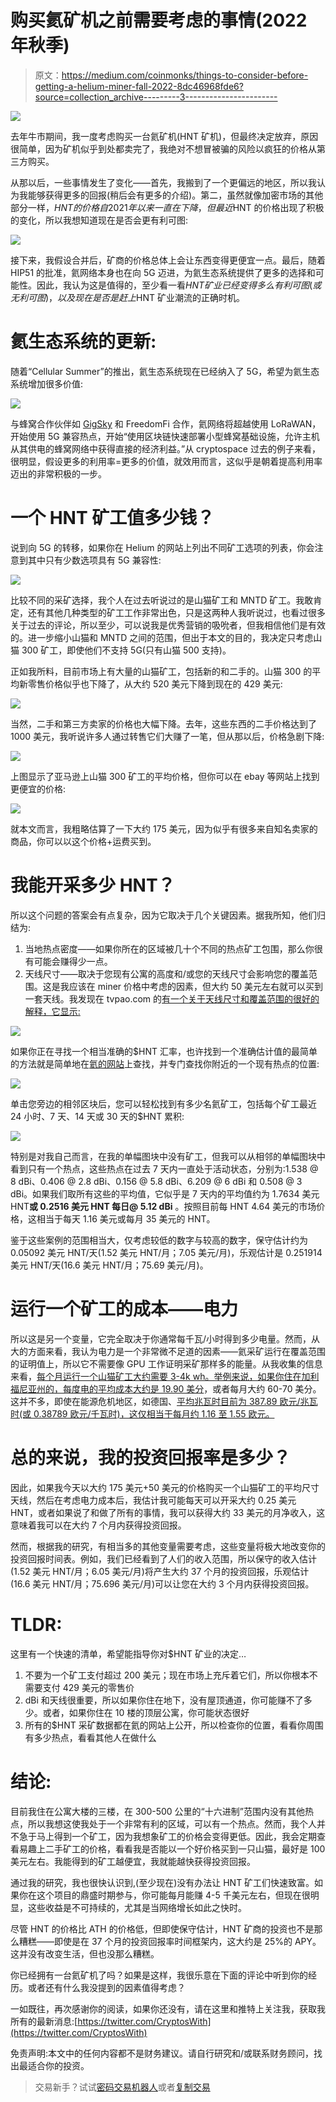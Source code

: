 # 购买氦矿机之前需要考虑的事情(2022 年秋季)

> 原文：<https://medium.com/coinmonks/things-to-consider-before-getting-a-helium-miner-fall-2022-8dc46968fde6?source=collection_archive---------3----------------------->

![](img/2c7fd714f5003438b22847bb24eddc71.png)

去年牛市期间，我一度考虑购买一台氦矿机(HNT 矿机)，但最终决定放弃，原因很简单，因为矿机似乎到处都卖完了，我绝对不想冒被骗的风险以疯狂的价格从第三方购买。

从那以后，一些事情发生了变化——首先，我搬到了一个更偏远的地区，所以我认为我能够获得更多的回报(稍后会有更多的介绍)。第二，虽然就像加密市场的其他部分一样，$HNT 的价格自 2021 年以来一直在下降，但最近$HNT 的价格出现了积极的变化，所以我想知道现在是否会更有利可图:

![](img/046055db757d015a787649aef9be007f.png)

接下来，我假设合并后，矿商的价格总体上会让东西变得更便宜一点。最后，随着 HIP51 的批准，氦网络本身也在向 5G 迈进，为氦生态系统提供了更多的选择和可能性。因此，我认为这是值得的，至少看一看$HNT 矿业已经变得多么有利可图(或无利可图)，以及现在是否是赶上$HNT 矿业潮流的正确时机。

# 氦生态系统的更新:

随着“Cellular Summer”的推出，氦生态系统现在已经纳入了 5G，希望为氦生态系统增加很多价值:

![](img/9373f74f9deb5ca83d62658941317576.png)

与蜂窝合作伙伴如 [GigSky](https://www.globenewswire.com/news-release/2021/09/23/2302261/0/en/GigSky-First-to-Launch-Cellular-Data-on-the-Helium-Blockchain.html) 和 FreedomFi 合作，氦网络将超越使用 LoRaWAN，开始使用 5G 兼容热点，开始“使用区块链快速部署小型蜂窝基础设施，允许主机从其供电的蜂窝网络中获得直接的经济利益。”从 cryptospace 过去的例子来看，很明显，假设更多的利用率=更多的价值，就效用而言，这似乎是朝着提高利用率迈出的非常积极的一步。

# 一个 HNT 矿工值多少钱？

说到向 5G 的转移，如果你在 Helium 的网站上列出不同矿工选项的列表，你会注意到其中只有少数选项具有 5G 兼容性:

![](img/e3d45829080b73c6837284d541093a3f.png)

比较不同的采矿选择，我个人在过去听说过的是山猫矿工和 MNTD 矿工。我敢肯定，还有其他几种类型的矿工工作非常出色，只是这两种人我听说过，也看过很多关于过去的评论，所以至少，可以说我是优秀营销的吸吮者，但我相信他们是有效的。进一步缩小山猫和 MNTD 之间的范围，但出于本文的目的，我决定只考虑山猫 300 矿工，即使他们不支持 5G(只有山猫 500 支持)。

正如我所料，目前市场上有大量的山猫矿工，包括新的和二手的。山猫 300 的平均新零售价格似乎也下降了，从大约 520 美元下降到现在的 429 美元:

![](img/585ed94f7796f6bd23edebea8fc0b541.png)

当然，二手和第三方卖家的价格也大幅下降。去年，这些东西的二手价格达到了 1000 美元，我听说许多人通过转售它们大赚了一笔，但从那以后，价格急剧下降:

![](img/f9838874d02ecfacff7392686fd2e719.png)

上图显示了亚马逊上山猫 300 矿工的平均价格，但你可以在 ebay 等网站上找到更便宜的价格:

![](img/494a8ef5a8fb7926746a68427dae8eea.png)

就本文而言，我粗略估算了一下大约 175 美元，因为似乎有很多来自知名卖家的商品，你可以以这个价格+运费买到。

# 我能开采多少 HNT？

所以这个问题的答案会有点复杂，因为它取决于几个关键因素。据我所知，他们归结为:

1.  当地热点密度——如果你所在的区域被几十个不同的热点矿工包围，那么你很有可能会赚得少一点。
2.  天线尺寸——取决于您现有公寓的高度和/或您的天线尺寸会影响您的覆盖范围。这是我应该在 miner 价格中考虑的因素，但大约 50 美元左右就可以买到一套天线。我发现在 tvpao.com 的[有一个关于天线尺寸和覆盖范围的很好的解释，它显示:](https://tvpao.com/which-dbi-helium-hotspot-antenna-is-good-for-me/)

![](img/541e9abff455e7ecd90adaf007a2a221.png)

如果你正在寻找一个相当准确的$HNT 汇率，也许找到一个准确估计值的最简单的方法就是简单地在[氦的网站](https://explorer.helium.com/)上查找，并专门查找你附近的一个现有热点的位置:

![](img/712b44fda1bd8e4a52e359059f67a33c.png)

单击您旁边的相邻区块后，您可以轻松找到有多少名氦矿工，包括每个矿工最近 24 小时、7 天、14 天或 30 天的$HNT 累积:

![](img/24ab9336246477240e2feafa24fd70b9.png)

特别是对我自己而言，在我的单幅图块中没有矿工，但我可以从相邻的单幅图块中看到只有一个热点，这些热点在过去 7 天内一直处于活动状态，分别为:1.538 @ 8 dBi、0.406 @ 2.8 dBi、0.156 @ 5.8 dBi、6.209 @ 6 dBi 和 0.508 @ 3 dBi。如果我们取所有这些的平均值，它似乎是 7 天内的平均值约为 1.7634 美元 HNT**或 0.2516 美元 HNT 每日@ 5.12 dBi** 。按照目前每 HNT 4.64 美元的市场价格，这相当于每天 1.16 美元或每月 35 美元的 HNT。

鉴于这些案例的范围相当大，仅考虑较低的数字与较高的数字，保守估计约为 0.05092 美元 HNT/天(1.52 美元 HNT/月；7.05 美元/月)，乐观估计是 0.251914 美元 HNT/天(16.6 美元 HNT/月；75.69 美元/月)。

# 运行一个矿工的成本——电力

所以这是另一个变量，它完全取决于你通常每千瓦/小时得到多少电量。然而，从大的方面来看，我认为电力是一个非常微不足道的因素——氦采矿运行在覆盖范围的证明值上，所以它不需要像 GPU 工作证明采矿那样多的能量。从我收集的信息来看，[每个月运行一个山猫矿工大约需要 3-4k wh。举例来说，如果你住在加利福尼亚州的](https://www.reddit.com/r/BobcatMiner300/comments/rubwy9/bobcat_miner_300_power_consumption/)[，每度电的平均成本大约是 19.90 美分](https://www.electricchoice.com/electricity-prices-by-state/)，或者每月大约 60-70 美分。这并不多，即使在能源危机地区，如德国、[平均兆瓦时目前为 387.89 欧元/兆瓦时(或 0.38789 欧元/千瓦时)，这仅相当于每月约 1.16 至 1.55 欧元。](https://tradingeconomics.com/germany/electricity-price)

# 总的来说，我的投资回报率是多少？

因此，如果我今天以大约 175 美元+50 美元的价格购买一个山猫矿工的平均尺寸天线，然后在考虑电力成本后，我估计我可能每天可以开采大约 0.25 美元 HNT，或者如果说了和做了所有的事情，我可以获得大约 33 美元的月净收入，这意味着我可以在大约 7 个月内获得投资回报。

然而，根据我的研究，有相当多的其他变量需要考虑，这些变量将极大地改变你的投资回报时间表。例如，我们已经看到了人们的收入范围，所以保守的收入估计(1.52 美元 HNT/月；6.05 美元/月)将产生大约 37 个月的投资回报，乐观估计(16.6 美元 HNT/月；75.696 美元/月)可以让您在大约 3 个月内获得投资回报。

# TLDR:

这里有一个快速的清单，希望能指导你对$HNT 矿业的决定…

1.  不要为一个矿工支付超过 200 美元；现在市场上充斥着它们，所以你根本不需要支付 429 美元的零售价
2.  dBi 和天线很重要，所以如果你住在地下，没有屋顶通道，你可能赚不了多少。或者，如果你住在 10 楼的顶层公寓，你可能状态很好
3.  所有的$HNT 采矿数据都在氦的网站上公开，所以检查你的位置，看看你周围有多少热点，看看其他人在做什么

# 结论:

目前我住在公寓大楼的三楼，在 300-500 公里的“十六进制”范围内没有其他热点，所以我想这使我处于一个非常有利的区域，可以有一个热点。然而，我个人并不急于马上得到一个矿工，因为我想象矿工的价格会变得更低。因此，我会定期查看易趣上二手矿工的价格，看看我是否能以一个好价格买到一只山猫，最好是 100 美元左右。我能得到的矿工越便宜，我就能越快获得投资回报。

通过我的研究，我也很快认识到,(至少现在)没有办法让 HNT 矿工们快速致富。如果你在这个项目的鼎盛时期参与，你可能每月能赚 4-5 千美元左右，但现在很明显，这些收益是不可持续的，尤其是当网络增长如此之快时。

尽管 HNT 的价格比 ATH 的价格低，但即使保守估计，HNT 矿商的投资也不是那么糟糕——即使是在 37 个月的投资回报率时间框架内，这大约是 25%的 APY。这并没有改变生活，但也没那么糟糕。

你已经拥有一台氦矿机了吗？如果是这样，我很乐意在下面的评论中听到你的经历。或者还有什么我没提到的因素值得考虑？

一如既往，再次感谢你的阅读，如果你还没有，请在这里和推特上关注我，获取我所有的最新消息:[https://twitter.com/CryptosWith](https://twitter.com/CryptosWith)

免责声明:本文中的任何内容都不是财务建议。请自行研究和/或联系财务顾问，找出最适合你的投资。

> 交易新手？试试[密码交易机器人](/coinmonks/crypto-trading-bot-c2ffce8acb2a)或者[复制交易](/coinmonks/top-10-crypto-copy-trading-platforms-for-beginners-d0c37c7d698c)